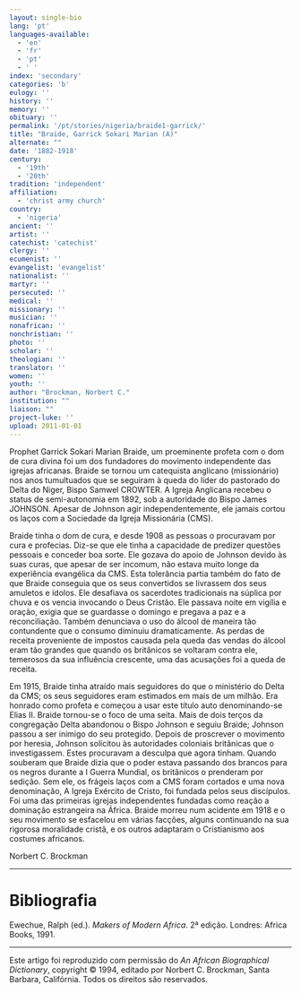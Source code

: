```yaml
---
layout: single-bio
lang: 'pt'
languages-available:
  - 'en'
  - 'fr'
  - 'pt'
  - ' '
index: 'secondary'
categories: 'b'
eulogy: ''
history: ''
memory: ''
obituary: ''
permalink: '/pt/stories/nigeria/braide1-garrick/'
title: "Braide, Garrick Sokari Marian (A)"
alternate: ""
date: '1882-1918'
century:
  - '19th'
  - '20th'
tradition: 'independent'
affiliation:
  - 'christ army church'
country:
  - 'nigeria'
ancient: ''
artist: ''
catechist: 'catechist'
clergy: ''
ecumenist: ''
evangelist: 'evangelist'
nationalist: ''
martyr: ''
persecuted: ''
medical: ''
missionary: ''
musician: ''
nonafrican: ''
nonchristian: ''
photo: ''
scholar: ''
theologian: ''
translator: ''
women: ''
youth: ''
author: "Brockman, Norbert C."
institution: ""
liaison: ""
project-luke: ''
upload: 2011-01-01
---
```




Prophet Garrick Sokari Marian Braide, um proeminente profeta com o dom de cura divina foi um dos fundadores do movimento independente das igrejas africanas. Braide se tornou um catequista anglicano (missionário) nos anos tumultuados que se seguiram à queda do líder do pastorado do Delta do Niger, Bispo Samwel CROWTER. A Igreja Anglicana recebeu o status de semi-autonomia em 1892, sob a autoridade do Bispo James JOHNSON. Apesar de Johnson agir independentemente, ele jamais cortou os laços com a Sociedade da Igreja Missionária (CMS).

Braide tinha o dom de cura, e desde 1908 as pessoas o procuravam por cura e profecias. Diz-se que ele tinha a capacidade de predizer questões pessoais e conceder boa sorte. Ele gozava do apoio de Johnson devido às suas curas, que apesar de ser incomum, não estava muito longe da experiência evangélica da CMS. Esta tolerância partia também do fato de que Braide conseguia que os seus convertidos se livrassem dos seus amuletos e ídolos. Ele desafiava os sacerdotes tradicionais na súplica por chuva e os vencia invocando o Deus Cristão. Ele passava noite em vigília e oração, exigia que se guardasse o domingo e pregava a paz e a reconciliação. Também denunciava o uso do álcool de maneira tão contundente que o consumo diminuiu dramaticamente. As perdas de receita proveniente de impostos causada pela queda das vendas do álcool eram tão grandes que quando os britânicos se voltaram contra ele, temerosos da sua influência crescente, uma das acusações foi a queda de receita.

Em 1915, Braide tinha atraído mais seguidores do que o ministério do Delta da CMS; os seus seguidores eram estimados em mais de um milhão. Era honrado como profeta e começou a usar este título auto denominando-se Elias II. Braide tornou-se o foco de uma seita. Mais de dois terços da congregação Delta abandonou o Bispo Johnson e seguiu Braide; Johnson passou a ser inimigo do seu protegido. Depois de proscrever o movimento por heresia, Johnson solicitou às autoridades coloniais britânicas que o investigassem. Estes procuravam a desculpa que agora tinham. Quando souberam que Braide dizia que o poder estava passando dos brancos para os negros durante a I Guerra Mundial, os britânicos o prenderam por sedição. Sem ele, os frágeis laços com a CMS foram cortados e uma nova denominação, A Igreja Exército de Cristo, foi fundada pelos seus discípulos. Foi uma das primeiras igrejas independentes fundadas como reação a dominação estrangeira na África. Braide morreu num acidente em 1918 e o seu movimento se esfacelou em várias facções, alguns continuando na sua rigorosa moralidade cristã, e os outros adaptaram o Cristianismo aos costumes africanos.

Norbert C. Brockman

---

# Bibliografia

Ewechue, Ralph (ed.). *Makers of Modern Africa*. 2ª edição. Londres: Africa Books, 1991.

---

Este artigo foi reproduzido com permissão do *An African Biographical Dictionary*, copyright © 1994, editado por Norbert C. Brockman, Santa Barbara, Califórnia. Todos os direitos são reservados.
